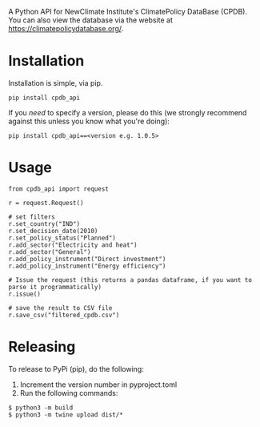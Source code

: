 A Python API for NewClimate Institute's ClimatePolicy DataBase (CPDB). You can also view the database via the website at https://climatepolicydatabase.org/.

# Installation

Installation is simple, via pip.

```
pip install cpdb_api
```

If you *need* to specify a version, please do this (we strongly recommend against this unless you know what you're doing):
```
pip install cpdb_api==<version e.g. 1.0.5>
```

# Usage

```
from cpdb_api import request 

r = request.Request()

# set filters
r.set_country("IND")
r.set_decision_date(2010)
r.set_policy_status("Planned")
r.add_sector("Electricity and heat")
r.add_sector("General")
r.add_policy_instrument("Direct investment")
r.add_policy_instrument("Energy efficiency")

# Issue the request (this returns a pandas dataframe, if you want to parse it programmatically)
r.issue()

# save the result to CSV file
r.save_csv("filtered_cpdb.csv")
```

# Releasing

To release to PyPi (pip), do the following:

1. Increment the version number in pyproject.toml
2. Run the following commands:
```
$ python3 -m build
$ python3 -m twine upload dist/*
```
